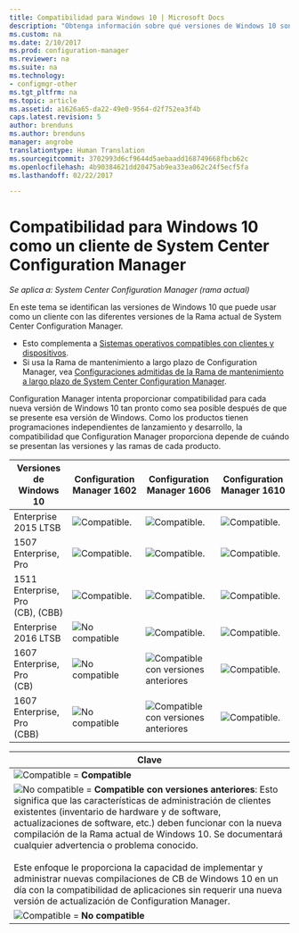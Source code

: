 ```yaml
---
title: Compatibilidad para Windows 10 | Microsoft Docs
description: "Obtenga información sobre qué versiones de Windows 10 son compatibles para ejecutar el cliente de System Center Configuration Manager."
ms.custom: na
ms.date: 2/10/2017
ms.prod: configuration-manager
ms.reviewer: na
ms.suite: na
ms.technology:
- configmgr-other
ms.tgt_pltfrm: na
ms.topic: article
ms.assetid: a1626a65-da22-49e0-9564-d2f752ea3f4b
caps.latest.revision: 5
author: brenduns
ms.author: brenduns
manager: angrobe
translationtype: Human Translation
ms.sourcegitcommit: 3702993d6cf9644d5aebaadd168749668fbcb62c
ms.openlocfilehash: 4b90384621dd20475ab9ea33ea062c24f5ecf5fa
ms.lasthandoff: 02/22/2017

---
```

# <a name="support-for-windows-10-as-a-client-of-system-center-configuration-manager"></a>Compatibilidad para Windows 10 como un cliente de System Center Configuration Manager

*Se aplica a: System Center Configuration Manager (rama actual)*


 En este tema se identifican las versiones de Windows 10 que puede usar como un cliente con las diferentes versiones de la Rama actual de System Center Configuration Manager.

- Esto complementa a [Sistemas operativos compatibles con clientes y dispositivos](/sccm/core/plan-design/configs/supported-operating-systems-for-clients-and-devices).
- Si usa la Rama de mantenimiento a largo plazo de Configuration Manager, vea [Configuraciones admitidas de la Rama de mantenimiento a largo plazo de System Center Configuration Manager](/sccm/core/understand/supported-configurations-for-ltsb).

Configuration Manager intenta proporcionar compatibilidad para cada nueva versión de Windows 10 tan pronto como sea posible después de que se presente esa versión de Windows. Como los productos tienen programaciones independientes de lanzamiento y desarrollo, la compatibilidad que Configuration Manager proporciona depende de cuándo se presentan las versiones y las ramas de cada producto.  



|Versiones de Windows 10 |Configuration Manager 1602|Configuration Manager 1606|Configuration Manager 1610|
|---------------------|-----|-----|-----|
|Enterprise 2015 LTSB |![Compatible.](media/green_check.png) |![Compatible.](media/green_check.png) |![Compatible.](media/green_check.png) |
|1507 <br />Enterprise, Pro | ![Compatible.](media/green_check.png)| ![Compatible.](media/green_check.png)|![Compatible.](media/green_check.png) |
|1511 <br />Enterprise, Pro <br />(CB), (CBB) |![Compatible.](media/green_check.png) |![Compatible.](media/green_check.png) |![Compatible.](media/green_check.png) |
|Enterprise 2016 LTSB    |![No compatible](media/Red_X.png) |![Compatible.](media/green_check.png) | ![Compatible.](media/green_check.png)|
|1607 <br />Enterprise, Pro<br /> (CB)    |![No compatible](media/Red_X.png) |![Compatible con versiones anteriores](media/blue_compat.png) |![Compatible.](media/green_check.png) |
|1607 <br />Enterprise, Pro <br />(CBB)    |![No compatible](media/Red_X.png) |![Compatible con versiones anteriores](media/Red_X.png) |![Compatible.](media/green_check.png) |


|Clave|
|--|
|![Compatible](media/green_check.png) = **Compatible**  |
|![No compatible](media/blue_compat.png)  = **Compatible con versiones anteriores**: Esto significa que las características de administración de clientes existentes (inventario de hardware y de software, actualizaciones de software, etc.) deben funcionar con la nueva compilación de la Rama actual de Windows 10. Se documentará cualquier advertencia o problema conocido. <br><br>Este enfoque le proporciona la capacidad de implementar y administrar nuevas compilaciones de CB de Windows 10 en un día con la compatibilidad de aplicaciones sin requerir una nueva versión de actualización de Configuration Manager. |
|![Compatible](media/Red_X.png) = **No compatible**|

